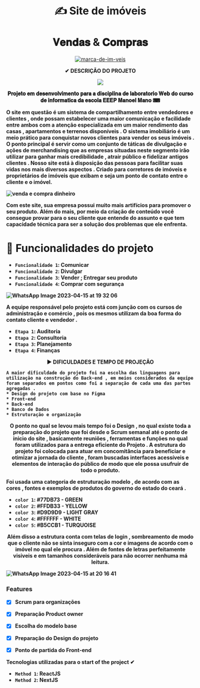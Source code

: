 <h1 align="center"> ✍ Site de imóveis </h1>

<h1 align="center"> 𝐕𝐞𝐧𝐝𝐚𝐬 & 𝐂𝐨𝐦𝐩𝐫𝐚𝐬 </h1>



<p align="center">
</h1> <a href="https://ibb.co/xqFLVLJ"><img src="https://i.ibb.co/MkBSqSM/marca-de-im-veis.jpg" alt="marca-de-im-veis" border="0"></a>
</p>


<p align="center">
  <strong> ✔ DESCRIÇÃO DO PROJETO 
  
  <p align="center">
<img src="http://img.shields.io/static/v1?label=STATUS&message=EM%20DESENVOLVIMENTO&color=GREEN&style=for-the-badge"/>
</p>

<p align="center">
<strong>𝐏𝐫𝐨𝐣𝐞𝐭𝐨 𝐞𝐦 𝐝𝐞𝐬𝐞𝐧𝐯𝐨𝐥𝐯𝐢𝐦𝐞𝐧𝐭𝐨 𝐩𝐚𝐫𝐚 𝐚 𝐝𝐢𝐬𝐜𝐢𝐩𝐥𝐢𝐧𝐚 𝐝𝐞 𝐥𝐚𝐛𝐨𝐫𝐚𝐭𝐨𝐫𝐢𝐨 𝐖𝐞𝐛 𝐝𝐨 𝐜𝐮𝐫𝐬𝐨 𝐝𝐞 𝐢𝐧𝐟𝐨𝐫𝐦𝐚𝐭𝐢𝐜𝐚 𝐝𝐚 𝐞𝐬𝐜𝐨𝐥𝐚 𝐄𝐄𝐄𝐏 𝐌𝐚𝐧𝐨𝐞𝐥 𝐌𝐚𝐧𝐨 ⌨



O site em questão é um sistema de compartilhamento entre vendedores e clientes , onde possam estabelecer uma maior comunicação e facilidade entre ambos com a atenção especializada em um maior rendimento das casas , apartamentos e terrenos disponíveis . O sistema imobiliário é um meio prático para conquistar novos clientes para vender os seus imóveis . 
O ponto principal é servir como um conjunto de táticas de divulgação e ações de merchandising que as empresas situadas neste segmento irão utilizar para ganhar mais credibilidade , atrair público e fidelizar antigos clientes .
Nosso site está à disposição das pessoas para facilitar suas vidas nos mais diversos aspectos . Criado para corretores de imóveis e proprietários de imóveis que exibam e seja um ponto de contato entre o cliente e o imóvel.

   
  
  ![venda e compra dinheiro](https://user-images.githubusercontent.com/130693362/232254001-1e0d60d1-2a22-4aac-b9d2-3870348b014d.png)


    
Com este site, sua empresa possui muito mais artifícios para promover o seu produto. Além do mais, por meio da criação de conteúdo você consegue provar para o seu cliente que entende do assunto e que tem capacidade técnica para ser a solução dos problemas que ele enfrenta.
  
  
  # :hammer: Funcionalidades do projeto
  
  
  - `Funcionalidade 1`: Comunicar
- `Funcionalidade 2`: Divulgar
- `Funcionalidade 3`: Vender ; Entregar seu produto
- `Funcionalidade 4`: Comprar com segurança
  
  

![WhatsApp Image 2023-04-15 at 19 32 06](https://user-images.githubusercontent.com/130693362/232255874-67a2c5da-4b30-4a44-a9fc-5a1452295984.jpeg)

A equipe responsável pelo projeto está com junção com os cursos de administração e comércio , pois os mesmos utilizam da boa forma do contato cliente e vendedor .
  - `Etapa 1`: Auditoria
  - `Etapa 2`: Consultoria
  - `Etapa 3`: Planejamento
  - `Etapa 4`: Finanças
  
  <p align="center">
  <strong>▶ DIFICULDADES E TEMPO DE PROJEÇÃO
    
    A maior dificuldade do projeto foi na escolha das linguagens para utilização na construção do Back-end , em meios considerados da equipe foram separados em pontos como foi a separação de cada uma das partes agregadas . 
    * Design do projeto com base no Figma
    * Front-end 
    * Back-end
    * Banco de Dados 
    * Estruturação e organização
    
   <p align="center">O ponto no qual se levou mais tempo foi o Design , no qual existe toda a preparação do projeto que foi desde o Scrum semanal até o ponto de inicio do site , basicamente reuniões , ferramentas e funções no qual foram utilizados para a entrega eficiente do Projeto . A estrutura do projeto foi colocada para atuar em concomitância para beneficiar e otimizar a jornada do cliente , foram buscadas interfaces acessíveis e elementos de interação do público de modo que ele possa usufruir de todo o produto.</p>
    
    
   Foi usada uma categoria de estruturação modelo , de acordo com as cores , fontes e exemplos de produtos do governo do estado do ceará . 
  - `color 1`: #77DB73 - GREEN
  - `color 2`: #FFDB33 - YELLOW
  - `color 3`: #D9D9D9 - LIGHT GRAY
  - `color 4`: #FFFFFF - WHITE
  - `color 5`: #B5CCB1 - TURQUOISE
  
  
   <p align="center">Além disso a estrutura conta com telas de login , sombreamento de modo que o cliente não se sinta inseguro com a cor e imagens de acordo com o imóvel no qual ele procura . Além de fontes de letras perfeitamente visiveis e em tamanhos consideráveis para não ocorrer nenhuma má leitura.</p>
    
    
    
    
![WhatsApp Image 2023-04-15 at 20 16 41](https://user-images.githubusercontent.com/130693362/232257959-8544759d-c8db-47e6-b2ec-cc15053e5019.jpeg)

  
  ### Features

- [x] Scrum para organizações
- [x] Preparação Product owner
- [x] Escolha do modelo base 
- [x] Preparação do Design do projeto
- [x] Ponto de partida do Front-end
  
  
  
  
 </p><strong>Tecnologias utilizadas para o start of the project ✔<p>
  
  - `Method 1`: ReactJS    
  - `Method 2`: NextJS
  
  

  

  
  
  
  

  
  
  
  
  
  
